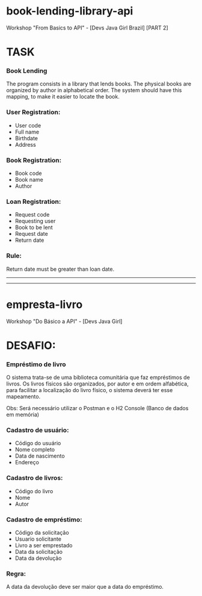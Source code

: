 # book-lending-library-api
Workshop "From Basics to API" - [Devs Java Girl Brazil] [PART 2]

# TASK 

### Book Lending
The program consists in a library that lends books. The physical books are organized by author in alphabetical order.
The system should have this mapping, to make it easier to locate the book.


### User Registration:
* User code
* Full name
* Birthdate
* Address


### Book Registration:
* Book code
* Book name 
* Author


### Loan Registration:
* Request code	
* Requesting user
* Book to be lent
* Request date
* Return date


### Rule:
Return date must be greater than loan date.

-------------------------------------------------------------------------------------------------------------------
-------------------------------------------------------------------------------------------------------------------


# empresta-livro
Workshop "Do Básico a API" - [Devs Java Girl]


# DESAFIO: 

### Empréstimo de livro
O sistema trata-se de uma biblioteca comunitária que faz empréstimos de livros. 
Os livros físicos são organizados, por autor e em ordem alfabética, para facilitar a localização do livro físico, 
o sistema deverá ter esse mapeamento.

Obs: Será necessário utilizar o Postman e o H2 Console (Banco de dados em memória)

 

### Cadastro de usuário: 	
* Código do usuário 	
* Nome completo	
* Data de nascimento	
* Endereço 


### Cadastro de livros: 	
* Código do livro	
* Nome	
* Autor


### Cadastro de empréstimo:	
* Código da solicitação	
* Usuario solicitante
* Livro a ser emprestado
* Data da solicitação
* Data da devolução 


### Regra: 	
A data da devolução deve ser maior que a data do empréstimo.

